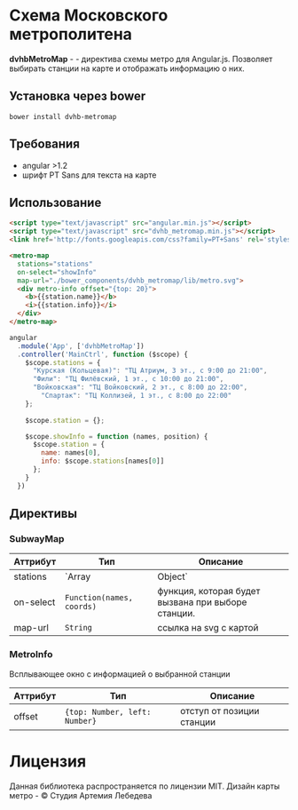 # Схема Московского метрополитена

**dvhbMetroMap** - - директива схемы метро для Angular.js. Позволяет выбирать станции на карте и отображать информацию о них.

## Установка через bower

	bower install dvhb-metromap

## Требования

- angular >1.2
- шрифт PT Sans для текста на карте

## Использование

```html
<script type="text/javascript" src="angular.min.js"></script>
<script type="text/javascript" src="dvhb_metromap.min.js"></script>
<link href='http://fonts.googleapis.com/css?family=PT+Sans' rel='stylesheet' type='text/css'>
```
```html
<metro-map 
  stations="stations" 
  on-select="showInfo" 
  map-url="./bower_components/dvhb_metromap/lib/metro.svg">
  <div metro-info offset="{top: 20}">
    <b>{{station.name}}</b>
    <i>{{station.info}}</i>
  </div>
</metro-map>
```

```js
angular
  .module('App', ['dvhbMetroMap'])
  .controller('MainCtrl', function ($scope) {
    $scope.stations = {
      "Курская (Кольцевая)": "ТЦ Атриум, 3 эт., с 9:00 до 21:00",
      "Фили": "ТЦ Филёвский, 1 эт., с 10:00 до 21:00",
      "Войковская": "ТЦ Войковский, 2 эт., с 8:00 до 22:00",
        "Спартак": "ТЦ Коллизей, 1 эт., с 8:00 до 22:00"
    };
  
    $scope.station = {};

    $scope.showInfo = function (names, position) {
      $scope.station = {
        name: names[0], 
        info: $scope.stations[names[0]]
      };
    }
  })
```

## Директивы

### SubwayMap


Аттрибут | Тип | Описание 
---------|-----|---------
stations | `Array<String> | Object` | список активных (доступных для выбора) станций. Может быть массивом с именами станций или объектом, где каждый ключ является названием станции
on-select | `Function(names, coords)` | функция, которая будет вызвана при выборе станции. 
map-url | `String` | ссылка на svg с картой

### MetroInfo

Всплывающее окно с информацией о выбранной станции

Аттрибут | Тип | Описание
---------|-----|-----------
offset|`{top: Number, left: Number}`| отступ от позиции станции

# Лицензия
Данная библиотека распространяется по лицензии MIT. 
Дизайн карты метро - © Студия Артемия Лебедева